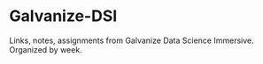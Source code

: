 # Galvanize-DSI
Links, notes, assignments from Galvanize Data Science Immersive.
Organized by week.
